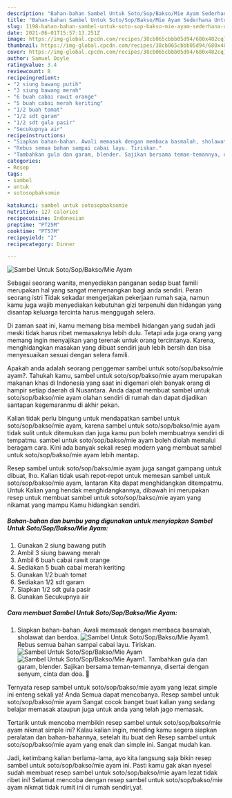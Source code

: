 ```yaml
---
description: "Bahan-bahan Sambel Untuk Soto/Sop/Bakso/Mie Ayam Sederhana Untuk Jualan"
title: "Bahan-bahan Sambel Untuk Soto/Sop/Bakso/Mie Ayam Sederhana Untuk Jualan"
slug: 1198-bahan-bahan-sambel-untuk-soto-sop-bakso-mie-ayam-sederhana-untuk-jualan
date: 2021-06-01T15:57:13.251Z
image: https://img-global.cpcdn.com/recipes/38cb065cbbb05d94/680x482cq70/sambel-untuk-sotosopbaksomie-ayam-foto-resep-utama.jpg
thumbnail: https://img-global.cpcdn.com/recipes/38cb065cbbb05d94/680x482cq70/sambel-untuk-sotosopbaksomie-ayam-foto-resep-utama.jpg
cover: https://img-global.cpcdn.com/recipes/38cb065cbbb05d94/680x482cq70/sambel-untuk-sotosopbaksomie-ayam-foto-resep-utama.jpg
author: Samuel Doyle
ratingvalue: 3.4
reviewcount: 8
recipeingredient:
- "2 siung bawang putih"
- "3 siung bawang merah"
- "6 buah cabai rawit orange"
- "5 buah cabai merah keriting"
- "1/2 buah tomat"
- "1/2 sdt garam"
- "1/2 sdt gula pasir"
- "Secukupnya air"
recipeinstructions:
- "Siapkan bahan-bahan. Awali memasak dengan membaca basmalah, sholawat dan berdoa."
- "Rebus semua bahan sampai cabai layu. Tiriskan."
- "Tambahkan gula dan garam, blender. Sajikan bersama teman-temannya, disertai dengan senyum, cinta dan doa. 🖤"
categories:
- Resep
tags:
- sambel
- untuk
- sotosopbaksomie

katakunci: sambel untuk sotosopbaksomie 
nutrition: 127 calories
recipecuisine: Indonesian
preptime: "PT25M"
cooktime: "PT57M"
recipeyield: "2"
recipecategory: Dinner

---
```



![Sambel Untuk Soto/Sop/Bakso/Mie Ayam](https://img-global.cpcdn.com/recipes/38cb065cbbb05d94/680x482cq70/sambel-untuk-sotosopbaksomie-ayam-foto-resep-utama.jpg)

Sebagai seorang wanita, menyediakan panganan sedap buat famili merupakan hal yang sangat menyenangkan bagi anda sendiri. Peran seorang istri Tidak sekadar mengerjakan pekerjaan rumah saja, namun kamu juga wajib menyediakan kebutuhan gizi terpenuhi dan hidangan yang disantap keluarga tercinta harus menggugah selera.

Di zaman  saat ini, kamu memang bisa membeli hidangan yang sudah jadi meski tidak harus ribet memasaknya lebih dulu. Tetapi ada juga orang yang memang ingin menyajikan yang terenak untuk orang tercintanya. Karena, menghidangkan masakan yang dibuat sendiri jauh lebih bersih dan bisa menyesuaikan sesuai dengan selera famili. 



Apakah anda adalah seorang penggemar sambel untuk soto/sop/bakso/mie ayam?. Tahukah kamu, sambel untuk soto/sop/bakso/mie ayam merupakan makanan khas di Indonesia yang saat ini digemari oleh banyak orang di hampir setiap daerah di Nusantara. Anda dapat membuat sambel untuk soto/sop/bakso/mie ayam olahan sendiri di rumah dan dapat dijadikan santapan kegemaranmu di akhir pekan.

Kalian tidak perlu bingung untuk mendapatkan sambel untuk soto/sop/bakso/mie ayam, karena sambel untuk soto/sop/bakso/mie ayam tidak sulit untuk ditemukan dan juga kamu pun boleh membuatnya sendiri di tempatmu. sambel untuk soto/sop/bakso/mie ayam boleh diolah memalui beragam cara. Kini ada banyak sekali resep modern yang membuat sambel untuk soto/sop/bakso/mie ayam lebih mantap.

Resep sambel untuk soto/sop/bakso/mie ayam juga sangat gampang untuk dibuat, lho. Kalian tidak usah repot-repot untuk memesan sambel untuk soto/sop/bakso/mie ayam, lantaran Kita dapat menghidangkan ditempatmu. Untuk Kalian yang hendak menghidangkannya, dibawah ini merupakan resep untuk membuat sambel untuk soto/sop/bakso/mie ayam yang nikamat yang mampu Kamu hidangkan sendiri.

<!--inarticleads1-->

##### Bahan-bahan dan bumbu yang digunakan untuk menyiapkan Sambel Untuk Soto/Sop/Bakso/Mie Ayam:

1. Gunakan 2 siung bawang putih
1. Ambil 3 siung bawang merah
1. Ambil 6 buah cabai rawit orange
1. Sediakan 5 buah cabai merah keriting
1. Gunakan 1/2 buah tomat
1. Sediakan 1/2 sdt garam
1. Siapkan 1/2 sdt gula pasir
1. Gunakan Secukupnya air




<!--inarticleads2-->

##### Cara membuat Sambel Untuk Soto/Sop/Bakso/Mie Ayam:

1. Siapkan bahan-bahan. Awali memasak dengan membaca basmalah, sholawat dan berdoa.
<img src="https://img-global.cpcdn.com/steps/f6719e1d3d4c3cd0/160x128cq70/sambel-untuk-sotosopbaksomie-ayam-langkah-memasak-1-foto.jpg" alt="Sambel Untuk Soto/Sop/Bakso/Mie Ayam">1. Rebus semua bahan sampai cabai layu. Tiriskan.
<img src="https://img-global.cpcdn.com/steps/6a543d0ab5daa489/160x128cq70/sambel-untuk-sotosopbaksomie-ayam-langkah-memasak-2-foto.jpg" alt="Sambel Untuk Soto/Sop/Bakso/Mie Ayam"><img src="https://img-global.cpcdn.com/steps/b80ce8fbe3712c10/160x128cq70/sambel-untuk-sotosopbaksomie-ayam-langkah-memasak-2-foto.jpg" alt="Sambel Untuk Soto/Sop/Bakso/Mie Ayam">1. Tambahkan gula dan garam, blender. Sajikan bersama teman-temannya, disertai dengan senyum, cinta dan doa. 🖤




Ternyata resep sambel untuk soto/sop/bakso/mie ayam yang lezat simple ini enteng sekali ya! Anda Semua dapat mencobanya. Resep sambel untuk soto/sop/bakso/mie ayam Sangat cocok banget buat kalian yang sedang belajar memasak ataupun juga untuk anda yang telah jago memasak.

Tertarik untuk mencoba membikin resep sambel untuk soto/sop/bakso/mie ayam nikmat simple ini? Kalau kalian ingin, mending kamu segera siapkan peralatan dan bahan-bahannya, setelah itu buat deh Resep sambel untuk soto/sop/bakso/mie ayam yang enak dan simple ini. Sangat mudah kan. 

Jadi, ketimbang kalian berlama-lama, ayo kita langsung saja bikin resep sambel untuk soto/sop/bakso/mie ayam ini. Pasti kamu gak akan nyesel sudah membuat resep sambel untuk soto/sop/bakso/mie ayam lezat tidak ribet ini! Selamat mencoba dengan resep sambel untuk soto/sop/bakso/mie ayam nikmat tidak rumit ini di rumah sendiri,ya!.

